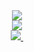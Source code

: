 <div id="header" align="center">
  <img src="https://media.giphy.com/media/lbcLMX9B6sTsGjUmS3/giphy.gif" width:"100"/>

  
<div id="badges"> 
  <a href="www.linkedin.com/in/jamesvkeefe">
    <img src="https://img.shields.io/badge/LinkedIn-blue?logo=linkedin&logoColor=white&style=for-the-badge"
</div>
<div id="header" align="center">
  <img src="https://media.giphy.com/media/lbcLMX9B6sTsGjUmS3/giphy.gif" width:"100"/>
<img src="https://komarev.com/ghpvc/?username=jkeefe77&style=flat-square&color=blue" alt=""/>

